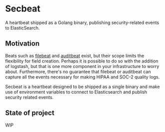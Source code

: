 # Secbeat

A heartbeat shipped as a Golang binary, publishing security-related events to ElasticSearch.

## Motivation

Beats such as [filebeat]() and [auditbeat]() exist, but their scope limits the flexibility
for field creation. Perhaps it is possible to do so with the addition of logstash,
but that is one more component in your infrastructure to worry about.
Furthermore, there's no guarantee that filebeat or auditbeat can capture
all the events necessary for making HIPAA and SOC-2 quality logs.

Secbeat is a heartbeat designed to be shipped as a single binary and make use of environment variables
to connect to Elasticsearch and publish security related events.

## State of project

WIP
